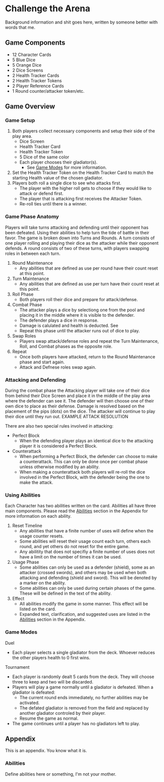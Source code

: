 # Challenge the Arena

<!-- TODO Write Game lore/description here -->
Background information and shit goes here, written by someone better with words that me.

## Game Components
<!-- TODO Get Images for components -->
- 12 Character Cards
- 5 Blue Dice
- 5 Orange Dice
- 2 Dice Screens
- 2 Health Tracker Cards
- 2 Health Tracker Tokens
- 2 Player Reference Cards
- 1 Round counter/attacker token/etc. <!-- TODO Figure out what this counter looks like -->

## Game Overview

### Game Setup

1. Both players collect necessary components and setup their side of the play area.
   - Dice Screen
   - Health Tracker Card
   - Health Tracker Token
   - 5 Dice of the same color
   - Each player chooses their gladiator(s).
      - See [Game Modes](#game-modes) for more information.
2. Set the Health Tracker Token on the Health Tracker Card to match the starting Health value of the chosen gladiator.
3. Players both roll a single dice to see who attacks first.
   - The player with the higher roll gets to choose if they would like to attack or defend first.
   - The player that is attacking first receives the Attacker Token.
   - Re-roll ties until there is a winner.

### Game Phase Anatomy

Players will take turns attacking and defending until their opponent has been defeated. Using their abilities to help turn the tide of battle in their favor. The game is broken down into Turns and Rounds. A turn consists of one player rolling and playing their dice as the attacker while their opponent defends. A round consists of two of these turns, with players swapping roles in between each turn.

1. Round Maintenance
   - Any abilities that are defined as use per round have their count reset at this point.
2. Turn Maintenance
   - Any abilities that are defined as use per turn have their count reset at this point.
3. Roll Phase
    - Both players roll their dice and prepare for attack/defense.
4. Combat Phase
   - The attacker plays a dice by selectiong one from the pool and placing it in the middle where it is visible to the defender.
   - The defender plays a dice in response.
   - Damage is calulated and health is deducted. See 
   - Repeat this phase until the attacker runs out of dice to play.
5. Swap Roles
   - Players swap attack/defense roles and repeat the Turn Maintenance, Roll, and Combat phases as the opposite role.
6. Repeat
   - Once both players have attacked, return to the Round Maintenance phase and start again.
   - Attack and Defnese roles swap again.

### Attacking and Defending

During the combat phase the Attacking player will take one of their dice from behind their Dice Screen and place it in the middle of the play area where the defender can see it. The defender will then choose one of their own dice to place as their defense. Damage is resolved based on the placement of the pips (dots) on the dice. The attacker will continue to play their dice until they run out. EXAMPLE ATTACK RESOLUTION

<!-- TODO write up detailed description of damage resolution  -->

There are also two special rules involved in attacking:

- Perfect Block
  - When the defending player plays an identical dice to the attacking player it is considered a Perfect Block.
- Counterattack
  - When performing a Perfect Block, the defender can choose to make a counterattack. This can only be done once per combat phase unless otherwise modified by an ability.
  - When making a counterattack both players will re-roll the dice involved in the Perfect Block, with the defender being the one to make the attack.

### Using Abilities

Each Character has two abilities written on the card. Abilities all have three main components. Please read the [Abilities](#abilities) section in the Appendix for more information on each ability.

1. Reset Timeline
   - Any abilities that have a finite number of uses will define when the usage counter resets.
   - Some abilities will reset their usage count each turn, others each round, and yet others do not reset for the entire game.
   - Any abilitity that does not specifiy a finite number of uses does not have a limit on the number of times it can be used.
2. Usage Phase
   - Some abilities can only be used as a defender (shield), some as an attacker (crossed swords), and others may be used when both attacking and defending (shield and sword). This will be denoted by a marker on the ability.
   - Some abilities can only be used during certain phases of the game. These will be defined in the text of the ability.
3. Effect
   - All abilities modify the game in some manner. This effect will be listed on the card.
   - Expanded text, clarification, and suggested uses are listed in the [Abilities](#abilities) section in the Appendix.

### Game Modes
<!-- These are entirely made up as filler right now -->
Duel

- Each player selects a single gladiator from the deck. Whoever reduces the other players health to 0 first wins.

Tournament

- Each player is randomly dealt 5 cards from the deck. They will choose three to keep and two will be discarded.
- Players will play a game normally until a gladiator is defeated. When a gladiator is defeated:
  - The current round ends immediately, no further abilities may be activated.
  - The defated gladiator is removed from the field and replaced by another gladiator controled by their player.
  - Resume the game as normal.
- The game continues until a player has no gladiators left to play.

## Appendix

This is an appendix. You know what it is.

### Abilities

Define abilities here or something, I'm not your mother.
